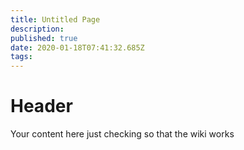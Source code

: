 ```yaml
---
title: Untitled Page
description: 
published: true
date: 2020-01-18T07:41:32.685Z
tags: 
---
```


# Header
Your content here just checking so that the wiki works